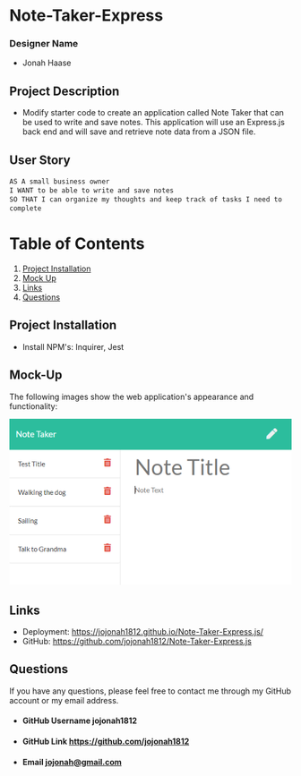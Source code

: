 # Note-Taker-Express

### Designer Name
* Jonah Haase	

## Project Description
* Modify starter code to create an application called Note Taker that can be used to write and save notes. This application will use an Express.js back end and will save and retrieve note data from a JSON file.

## User Story

```
AS A small business owner
I WANT to be able to write and save notes
SO THAT I can organize my thoughts and keep track of tasks I need to complete
```

# Table of Contents
1. [Project Installation](#project-installation)
2. [Mock Up](#mock-up)
3. [Links](#links)
4. [Questions](#questions)

## Project Installation
* Install NPM's: Inquirer, Jest

## Mock-Up

The following images show the web application's appearance and functionality: 

![Existing notes are listed in the left-hand column with empty fields on the right-hand side for the new note’s title and text.](./Assets/Mockup.png)

## Links
* Deployment: https://jojonah1812.github.io/Note-Taker-Express.js/
* GitHub: https://github.com/jojonah1812/Note-Taker-Express.js


## Questions
If you have any questions, please feel free to contact me through my GitHub account or my email address.

* #### GitHub Username    jojonah1812	
* #### GitHub Link    https://github.com/jojonah1812
* #### Email    jojonah@gmail.com
